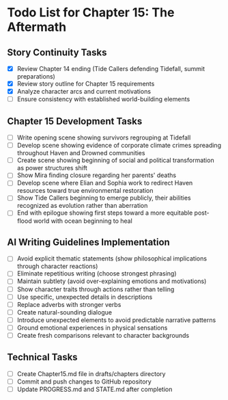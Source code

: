 # Todo List for Chapter 15: The Aftermath

## Story Continuity Tasks
- [x] Review Chapter 14 ending (Tide Callers defending Tidefall, summit preparations)
- [x] Review story outline for Chapter 15 requirements
- [x] Analyze character arcs and current motivations
- [ ] Ensure consistency with established world-building elements

## Chapter 15 Development Tasks
- [ ] Write opening scene showing survivors regrouping at Tidefall
- [ ] Develop scene showing evidence of corporate climate crimes spreading throughout Haven and Drowned communities
- [ ] Create scene showing beginning of social and political transformation as power structures shift
- [ ] Show Mira finding closure regarding her parents' deaths
- [ ] Develop scene where Elian and Sophia work to redirect Haven resources toward true environmental restoration
- [ ] Show Tide Callers beginning to emerge publicly, their abilities recognized as evolution rather than aberration
- [ ] End with epilogue showing first steps toward a more equitable post-flood world with ocean beginning to heal

## AI Writing Guidelines Implementation
- [ ] Avoid explicit thematic statements (show philosophical implications through character reactions)
- [ ] Eliminate repetitious writing (choose strongest phrasing)
- [ ] Maintain subtlety (avoid over-explaining emotions and motivations)
- [ ] Show character traits through actions rather than telling
- [ ] Use specific, unexpected details in descriptions
- [ ] Replace adverbs with stronger verbs
- [ ] Create natural-sounding dialogue
- [ ] Introduce unexpected elements to avoid predictable narrative patterns
- [ ] Ground emotional experiences in physical sensations
- [ ] Create fresh comparisons relevant to character backgrounds

## Technical Tasks
- [ ] Create Chapter15.md file in drafts/chapters directory
- [ ] Commit and push changes to GitHub repository
- [ ] Update PROGRESS.md and STATE.md after completion
